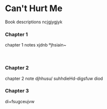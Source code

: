 # Can't Hurt Me
Book descriptions
ncjgjygjyk

### Chapter 1
chapter 1 notes xjdnb
ºjhsiain~
<br><br><br>
### Chapter 2
chapter 2 note
djhhusu/ suhhdieHd-digsfuw
diod
### Chapter 3
di+fsugceujvw

 
